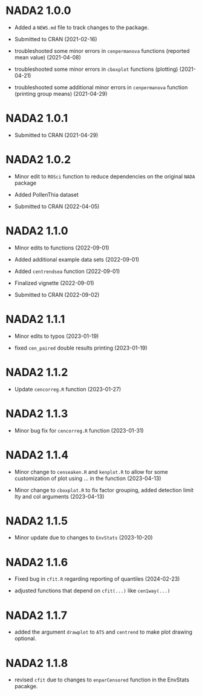 # NADA2 1.0.0

* Added a `NEWS.md` file to track changes to the package.

* Submitted to CRAN (2021-02-16)

* troubleshooted some minor errors in `cenpermanova` functions (reported mean value) (2021-04-08)

* troubleshooted some minor errors in `cboxplot` functions (plotting) (2021-04-21)

* troubleshooted some additional minor errors in `cenpermanova` function (printing group means) (2021-04-29)

# NADA2 1.0.1

* Submitted to CRAN (2021-04-29)

# NADA2 1.0.2

* Minor edit to `ROSci` function to reduce dependencies on the original `NADA` package

* Added PollenThia dataset

* Submitted to CRAN (2022-04-05)

# NADA2 1.1.0

* Minor edits to functions (2022-09-01)

* Added additional example data sets (2022-09-01)

* Added `centrendsea` function (2022-09-01)

* Finalized vignette (2022-09-01)

* Submitted to CRAN (2022-09-02)


# NADA2 1.1.1

* Minor edits to typos (2023-01-19)

* fixed `cen_paired` double results printing (2023-01-19)

# NADA2 1.1.2

* Update `cencorreg.R` function (2023-01-27)

# NADA2 1.1.3

* Minor bug fix for `cencorreg.R` function (2023-01-31)

# NADA2 1.1.4

* Minor change to `censeaken.R` and `kenplot.R` to allow for some customization of plot using ... in the function (2023-04-13)

* Minor change to `cboxplot.R` to fix factor grouping, added detection limit lty and col arguments (2023-04-13) 

# NADA2 1.1.5

* Minor update due to changes to `EnvStats` (2023-10-20)

# NADA2 1.1.6

* Fixed bug in `cfit.R` regarding reporting of quantiles (2024-02-23)

* adjusted functions that depend on `cfit(...)` like `cen1way(...)` 

# NADA2 1.1.7

* added the argument `drawplot` to `ATS` and `centrend` to make plot drawing optional. 

# NADA2 1.1.8

* revised `cfit` due to changes to `enparCensored` function in the EnvStats pacakge.
